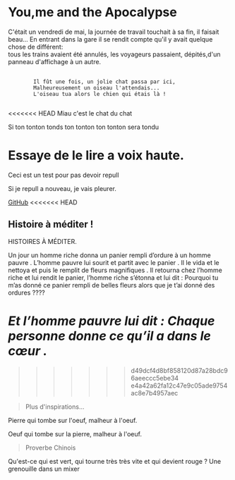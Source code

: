 # You,me and the Apocalypse

C'était un vendredi de mai, la journée de travail touchait à sa fin, il faisait beau...
En entrant dans la gare il se rendit compte qu'il y avait quelque chose de différent:  
tous les trains avaient été annulés, les voyageurs passaient, dépités,d'un panneau d'affichage à un autre.

<pre>
	<code>
		Il fût une fois, un jolie chat passa par ici,
		Malheureusement un oiseau l'attendais...
		L'oiseau tua alors le chien qui étais là !
	</code>
</pre>

<<<<<<< HEAD
Miau c'est le chat du chat

Si ton tonton tonds ton tonton ton tonton sera tondu

Essaye de le lire a voix haute.
=======








Ceci est un test pour pas devoir repull

Si je repull a nouveau, je vais pleurer.

[GitHub](http://github.com)
<<<<<<< HEAD


## Histoire à méditer !

HISTOIRES À MÉDITER.

Un jour un homme riche donna un panier rempli d’ordure à un homme pauvre
. L’homme pauvre lui sourit et partit avec le panier . Il le vida et le
nettoya et puis le remplit de fleurs magnifiques . Il retourna chez
l’homme riche et lui rendit le panier, l’homme riche s’étonna et lui dit
: Pourquoi tu m’as donné ce panier rempli de belles fleurs alors que je
t’ai donné des ordures ????

*Et l’homme pauvre lui dit : Chaque personne donne ce qu’il a dans le
cœur .*
=======
>>>>>>> d49dcf4d8bf858120d87a28bdc96aeeccc5ebe34
>>>>>>> e4a42a62fa12c47e9c05ade9754ac8e7b4957aec

>Plus d'inspirations...

Pierre qui tombe sur l'oeuf, malheur à l'oeuf.

Oeuf qui tombe sur la pierre, malheur à l'oeuf.

> Proverbe Chinois
  
  Qu'est-ce qui est vert, qui tourne très très vite et qui devient rouge ?
Une grenouille dans un mixer